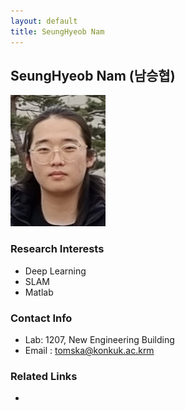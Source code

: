 ```yaml
---
layout: default
title: SeungHyeob Nam
---
```


## SeungHyeob Nam (남승협)
![profile](../assets/img/profile_seunghyeobnam.png)

### Research Interests
* Deep Learning
* SLAM
* Matlab

### Contact Info
* Lab: 1207, New Engineering Building
* Email : tomska@konkuk.ac.krm

### Related Links
*
